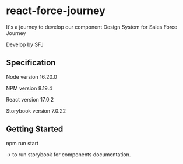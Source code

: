 # react-force-journey
It's a journey to develop our component Design System for Sales Force Journey

Develop by SFJ

## Specification
Node version 16.20.0

NPM version 8.19.4

React version 17.0.2

Storybook version 7.0.22

## Getting Started
npm run start

-> to run storybook for components documentation.